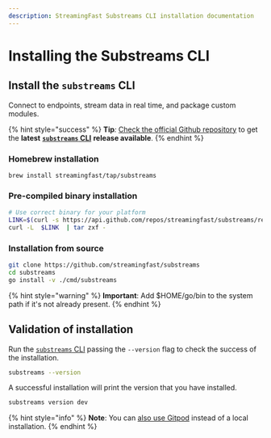 ```yaml
---
description: StreamingFast Substreams CLI installation documentation
---
```


# Installing the Substreams CLI

## Install the `substreams` CLI

Connect to endpoints, stream data in real time, and package custom modules.

{% hint style="success" %}
**Tip**_:_ [Check the official Github repository](https://github.com/streamingfast/substreams/releases) to get the **latest** [**`substreams` CLI**](../reference-and-specs/command-line-interface.md) **release available**.&#x20;
{% endhint %}

### Homebrew installation

```
brew install streamingfast/tap/substreams
```

### Pre-compiled binary installation

```bash
# Use correct binary for your platform
LINK=$(curl -s https://api.github.com/repos/streamingfast/substreams/releases/latest | awk '/download.url.*linux/ {print $2}' | sed 's/"//g')
curl -L  $LINK  | tar zxf -
```

### Installation from source

```bash
git clone https://github.com/streamingfast/substreams
cd substreams
go install -v ./cmd/substreams
```

{% hint style="warning" %}
**Important**: Add $HOME/go/bin to the system path if it's not already present.
{% endhint %}

## Validation of installation

Run the [`substreams` CLI](../reference-and-specs/command-line-interface.md) passing the `--version` flag to check the success of the installation.

```bash
substreams --version
```

A successful installation will print the version that you have installed.

```bash
substreams version dev
```

{% hint style="info" %}
**Note**: You can [also use Gitpod](../developers-guide/installation-requirements.md) instead of a local installation.
{% endhint %}
